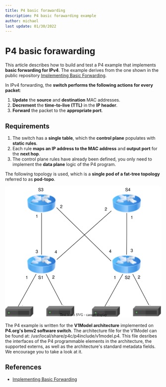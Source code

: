 ```yaml
---
title: P4 basic forawarding
description: P4 basic forawarding example
author: michael
last update: 01/30/2022
---
```


# P4 basic forawarding

This article describes how to build and test a P4 example that implements **basic forwarding for IPv4**. The example derives from the one shown in the public repository [Implementing Basic Forwarding](https://github.com/p4lang/tutorials/tree/master/exercises/basic). 

In IPv4 forwarding, the **switch performs the following actions for every packet**: 

1. **Update** the **source** and **destination** MAC addresses.
1. **Decrement** the **time-to-live (TTL)** in the **IP header**.
1. **Forward** the packet to the **appropriate port**.

## Requirements

1. The switch has a **single table**, which the **control plane** populates with **static rules**. 
1. Each rule **maps an IP address to the MAC address** and **output port** for the **next hop**. 
1. The control plane rules have already been defined, you only need to implement the **data plane** logic of the P4 program.

The following topology is used, which is a **single pod of a fat-tree topology** referred to as **pod-topo**.

![pod-topo](images/pod-topo.svg)


The P4 example is written for the **V1Model architecture** implemented on **P4.org's bmv2 software switch**. The architecture file for the V1Model can be found at: /usr/local/share/p4c/p4include/v1model.p4. This file desribes the interfaces of the P4 programmable elements in the architecture, the supported externs, as well as the architecture's standard metadata fields. We encourage you to take a look at it.

## References

- [Implementing Basic Forwarding](https://github.com/p4lang/tutorials/tree/master/exercises/basic)
